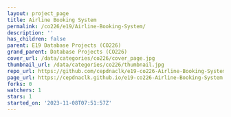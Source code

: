 ```yaml
---
layout: project_page
title: Airline Booking System
permalink: /co226/e19/Airline-Booking-System/
description: ''
has_children: false
parent: E19 Database Projects (CO226)
grand_parent: Database Projects (CO226)
cover_url: /data/categories/co226/cover_page.jpg
thumbnail_url: /data/categories/co226/thumbnail.jpg
repo_url: https://github.com/cepdnaclk/e19-co226-Airline-Booking-System
page_url: https://cepdnaclk.github.io/e19-co226-Airline-Booking-System
forks: 0
watchers: 1
stars: 1
started_on: '2023-11-08T07:51:57Z'
---
```


